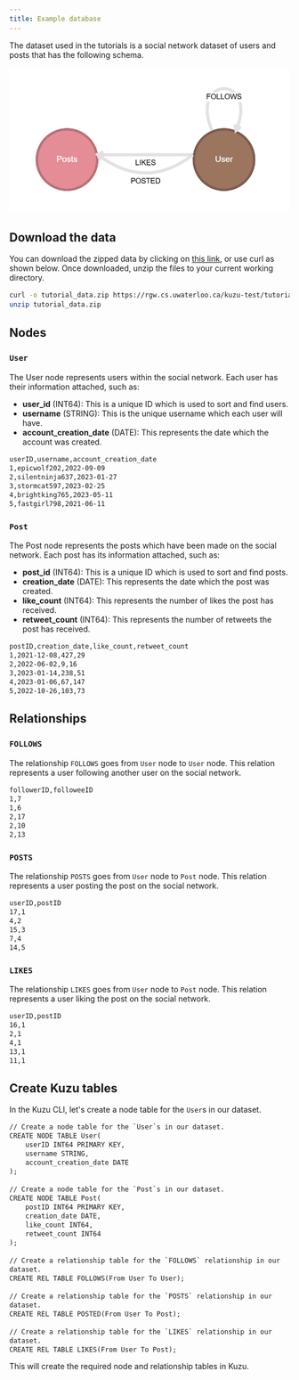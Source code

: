 ```yaml
---
title: Example database
---
```


The dataset used in the tutorials is a social network dataset of users and posts that has the following schema.

![](./social_graph_schema.png)

## Download the data

You can download the zipped data by clicking on [this link](https://rgw.cs.uwaterloo.ca/kuzu-test/tutorial/tutorial_data.zip),
or use curl as shown below. Once downloaded, unzip the files to your current working directory.
```bash
curl -o tutorial_data.zip https://rgw.cs.uwaterloo.ca/kuzu-test/tutorial/tutorial_data.zip
unzip tutorial_data.zip
```

## Nodes

### `User`
The User node represents users within the social network. Each user has their information attached, such as:
- **user_id** (INT64): This is a unique ID which is used to sort and find users.
- **username** (STRING): This is the unique username which each user will have.
- **account_creation_date** (DATE): This represents the date which the account was created.
```
userID,username,account_creation_date
1,epicwolf202,2022-09-09
2,silentninja637,2023-01-27
3,stormcat597,2023-02-25
4,brightking765,2023-05-11
5,fastgirl798,2021-06-11
```

### `Post`
The Post node represents the posts which have been made on the social network. Each post has its information attached, such as:
- **post_id** (INT64): This is a unique ID which is used to sort and find posts.
- **creation_date** (DATE): This represents the date which the post was created.
- **like_count** (INT64): This represents the number of likes the post has received.
- **retweet_count** (INT64): This represents the number of retweets the post has received.
```
postID,creation_date,like_count,retweet_count
1,2021-12-08,427,29
2,2022-06-02,9,16
3,2023-01-14,238,51
4,2023-01-06,67,147
5,2022-10-26,103,73
```

## Relationships

### `FOLLOWS`
The relationship `FOLLOWS` goes from `User` node to `User` node. This relation represents a user following another user on the social network.
```
followerID,followeeID
1,7
1,6
2,17
2,10
2,13
```

### `POSTS`
The relationship `POSTS` goes from `User` node to `Post` node. This relation represents a user posting the post on the social network.
```
userID,postID
17,1
4,2
15,3
7,4
14,5
```

### `LIKES`
The relationship `LIKES` goes from `User` node to `Post` node. This relation represents a user liking the post on the social network.
```
userID,postID
16,1
2,1
4,1
13,1
11,1
```

## Create Kuzu tables

In the Kuzu CLI, let's create a node table for the `User`s in our dataset.

```cypher
// Create a node table for the `User`s in our dataset.
CREATE NODE TABLE User(
    userID INT64 PRIMARY KEY,
    username STRING,
    account_creation_date DATE
);

// Create a node table for the `Post`s in our dataset.
CREATE NODE TABLE Post(
    postID INT64 PRIMARY KEY,
    creation_date DATE,
    like_count INT64,
    retweet_count INT64
);

// Create a relationship table for the `FOLLOWS` relationship in our dataset.
CREATE REL TABLE FOLLOWS(From User To User);

// Create a relationship table for the `POSTS` relationship in our dataset.
CREATE REL TABLE POSTED(From User To Post);

// Create a relationship table for the `LIKES` relationship in our dataset.
CREATE REL TABLE LIKES(From User To Post);

```

This will create the required node and relationship tables in Kuzu.